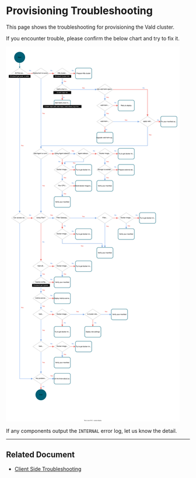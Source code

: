 # Provisioning Troubleshooting

This page shows the troubleshooting for provisioning the Vald cluster.

If you encounter trouble, please confirm the below chart and try to fix it.

<img src="../../assets/docs/troubleshooting/provisioning_flow_chart.svg" />

If any components output the `INTERNAL` error log, let us know the detail.

---

## Related Document

- [Client Side Troubleshooting](../troubleshooting/client-side.md)
